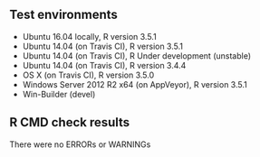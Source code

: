 
## Test environments
* Ubuntu 16.04 locally, R version 3.5.1
* Ubuntu 14.04 (on Travis CI), R version 3.5.1
* Ubuntu 14.04 (on Travis CI), R Under development (unstable) 
* Ubuntu 14.04 (on Travis CI), R version 3.4.4
* OS X (on Travis CI), R version 3.5.0
* Windows Server 2012 R2 x64 (on AppVeyor), R version 3.5.1 
* Win-Builder (devel)

## R CMD check results
There were no ERRORs or WARNINGs


